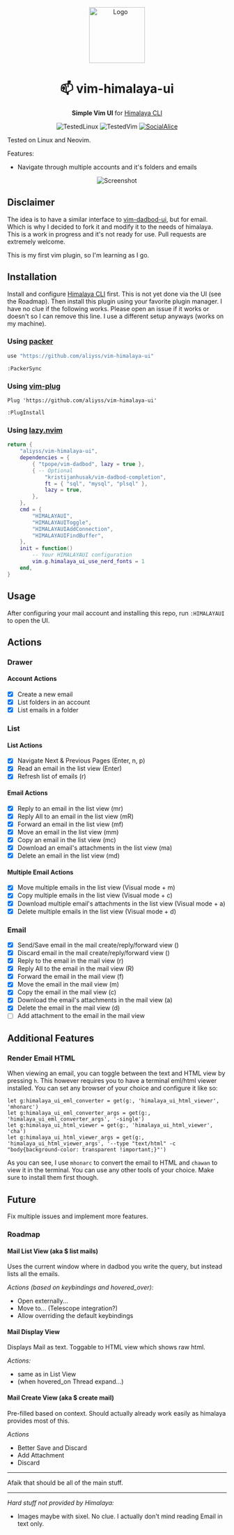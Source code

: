 <div align="center">
    <img src="./logo.svg" alt="Logo" width="128" height="128" />
    <h1>📫 vim-himalaya-ui</h1>
    <p>
        <strong>Simple Vim UI</strong> for <a href="https://github.com/pimalaya/himalaya">Himalaya CLI</a>
    </p>
    <p>
        <img alt="TestedLinux" src="https://img.shields.io/badge/NixOS_25.11-blue?style=flat&logo=nixos&logoColor=white&label=linux&labelColor=gray&color=blue" />
        <img alt="TestedVim" src="https://img.shields.io/badge/NVIM_v0.11-green?style=flat&logo=vim&logoColor=white&label=vim&labelColor=gray&color=%23226b07" />
        <a href="http://discord.gg/zAypMTH">
            <img alt="SocialAlice" src="https://img.shields.io/badge/wonderland-green?style=flat&logo=discord&logoColor=white&label=support&labelColor=gray&color=%235765f2&link=http%3A%2F%2Fdiscord.gg%2FzAypMTH">
        </a>
    </p>
</div>


Tested on Linux and Neovim.

Features:
* Navigate through multiple accounts and it's folders and emails

<div align="center">
    <img src="./screenshot.png" alt="Screenshot" />
</div>

## Disclaimer
The idea is to have a similar interface to [vim-dadbod-ui](https://github.com/kristijanhusak/vim-dadbod-ui), but for email.
Which is why I decided to fork it and modify it to the needs of himalaya.
This is a work in progress and it's not ready for use. Pull requests are extremely welcome.

This is my first vim plugin, so I'm learning as I go.

## Installation

Install and configure [Himalaya CLI](https://github.com/pimalaya/himalaya) first. This is not yet done via the UI (see the Roadmap). Then install this plugin using your favorite plugin manager. I have no clue if the following works. Please open an issue if it works or doesn't so I can remove this line. I use a different setup anyways (works on my machine).


### Using [packer](https://github.com/wbthomason/packer.nvim)

```lua
use "https://github.com/aliyss/vim-himalaya-ui"
```

```vim
:PackerSync
```

### Using [vim-plug](https://github.com/junegunn/vim-plug)

```vim
Plug 'https://github.com/aliyss/vim-himalaya-ui'
```

```vim
:PlugInstall
```

### Using [lazy.nvim](https://github.com/folke/lazy.nvim)

```lua
return {
    "aliyss/vim-himalaya-ui",
    dependencies = {
        { "tpope/vim-dadbod", lazy = true },
        { -- Optional
            "kristijanhusak/vim-dadbod-completion",
            ft = { "sql", "mysql", "plsql" },
            lazy = true,
        },
    },
    cmd = {
        "HIMALAYAUI",
        "HIMALAYAUIToggle",
        "HIMALAYAUIAddConnection",
        "HIMALAYAUIFindBuffer",
    },
    init = function()
        -- Your HIMALAYAUI configuration
        vim.g.himalaya_ui_use_nerd_fonts = 1
    end,
}
```

## Usage
After configuring your mail account and installing this repo, run `:HIMALAYAUI` to open the UI.

## Actions

### Drawer

#### Account Actions
- [x] Create a new email
- [x] List folders in an account
- [x] List emails in a folder

### List

#### List Actions
- [x] Navigate Next & Previous Pages (Enter, n, p)
- [x] Read an email in the list view (Enter)
- [x] Refresh list of emails (r)

#### Email Actions
- [x] Reply to an email in the list view (mr)
- [x] Reply All to an email in the list view (mR)
- [x] Forward an email in the list view (mf)
- [x] Move an email in the list view (mm)
- [x] Copy an email in the list view (mc)
- [x] Download an email's attachments in the list view (ma)
- [x] Delete an email in the list view (md)

#### Multiple Email Actions
- [x] Move multiple emails in the list view (Visual mode + m)
- [x] Copy multiple emails in the list view (Visual mode + c)
- [x] Download multiple email's attachments in the list view (Visual mode + a)
- [x] Delete multiple emails in the list view (Visual mode + d)

### Email
- [x] Send/Save email in the mail create/reply/forward view (<BufWrite>) 
- [x] Discard email in the mail create/reply/forward view (<BufDelete>) 
- [x] Reply to the email in the mail view (r)
- [x] Reply All to the email in the mail view (R)
- [x] Forward the email in the mail view (f)
- [x] Move the email in the mail view (m)
- [x] Copy the email in the mail view (c)
- [x] Download the email's attachments in the mail view (a)
- [x] Delete the email in the mail view (d)
- [ ] Add attachment to the email in the mail view

## Additional Features

### Render Email HTML
When viewing an email, you can toggle between the text and HTML view by pressing `h`. This however requires you to have a terminal eml/html viewer installed.
You can set any browser of your choice and configure it like so:
```vim
let g:himalaya_ui_eml_converter = get(g:, 'himalaya_ui_html_viewer', 'mhonarc')
let g:himalaya_ui_eml_converter_args = get(g:, 'himalaya_ui_eml_converter_args', '-single')
let g:himalaya_ui_html_viewer = get(g:, 'himalaya_ui_html_viewer', 'cha')
let g:himalaya_ui_html_viewer_args = get(g:, 'himalaya_ui_html_viewer_args', '--type "text/html" -c "body{background-color: transparent !important;}"')
```

As you can see, I use `mhonarc` to convert the email to HTML and `chawan` to view it in the terminal. You can use any other tools of your choice.
Make sure to install them first though.

## Future

Fix multiple issues and implement more features.

### Roadmap

#### Mail List View (aka $ list mails)
Uses the current window where in dadbod you write the query, but instead lists all the emails.

_Actions (based on keybindings and hovered_over):_
- Open externally...
- Move to... (Telescope integration?)
- Allow overriding the default keybindings

#### Mail Display View
Displays Mail as text. Toggable to HTML view which shows raw html.

_Actions:_
- same as in List View
- (when hovered_on Thread expand...)

#### Mail Create View (aka $ create mail)
Pre-filled based on context. Should actually already work easily as himalaya provides most of this.

_Actions_
- Better Save and Discard
- Add Attachment
- Discard

--- 

Afaik that should be all of the main stuff.

---

_Hard stuff not provided by Himalaya:_
- Images maybe with sixel. No clue. I actually don't mind reading Email in text only.

